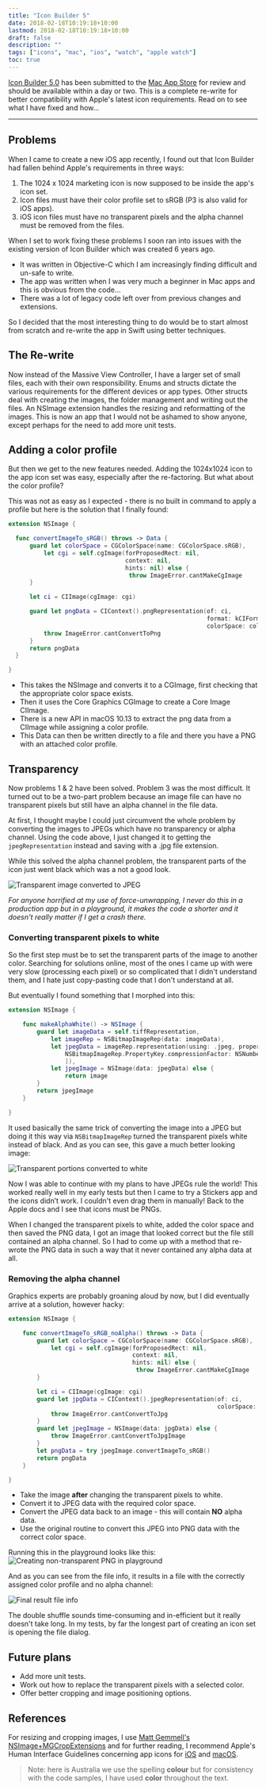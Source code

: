```yaml
---
title: "Icon Builder 5"
date: 2018-02-18T10:19:18+10:00
lastmod: 2018-02-18T10:19:18+10:00
draft: false
description: ""
tags: ["icons", "mac", "ios", "watch", "apple watch"]
toc: true
---
```


[Icon Builder 5.0][9] has been submitted to the [Mac App Store][1] for review and should be available within a day or two. This is a complete re-write for better compatibility with Apple's latest icon requirements. Read on to see what I have fixed and how...

<!--more-->

---

## Problems

When I came to create a new iOS app recently, I found out that Icon Builder had fallen behind Apple's requirements in three ways:

1. The 1024 x 1024 marketing icon is now supposed to be inside the app's icon set.
2. Icon files must have their color profile set to sRGB (P3 is also valid for iOS apps).
3. iOS icon files must have no transparent pixels and the alpha channel must be removed from the files.

When I set to work fixing these problems I soon ran into issues with the existing version of Icon Builder which was created 6 years ago.

* It was written in Objective-C which I am increasingly finding difficult and un-safe to write.
* The app was written when I was very much a beginner in Mac apps and this is obvious from the code...
* There was a lot of legacy code left over from previous changes and extensions.

So I decided that the most interesting thing to do would be to start almost from scratch and re-write the app in Swift using better techniques.

## The Re-write

Now instead of the Massive View Controller, I have a larger set of small files, each with their own responsibility. Enums and structs dictate the various requirements for the different devices or app types. Other structs deal with creating the images, the folder management and writing out the files. An NSImage extension handles the resizing and reformatting of the images. This is now an app that I would not be ashamed to show anyone, except perhaps for the need to add more unit tests.

## Adding a color profile

But then we get to the new features needed. Adding the 1024x1024 icon to the app icon set was easy, especially after the re-factoring. But what about the color profile?

This was not as easy as I expected - there is no built in command to apply a profile but here is the solution that I finally found:

```swift
extension NSImage {

  func convertImageTo_sRGB() throws -> Data {
      guard let colorSpace = CGColorSpace(name: CGColorSpace.sRGB),
          let cgi = self.cgImage(forProposedRect: nil,
                                 context: nil,
                                 hints: nil) else {
                                  throw ImageError.cantMakeCgImage
      }

      let ci = CIImage(cgImage: cgi)

      guard let pngData = CIContext().pngRepresentation(of: ci,
                                                        format: kCIFormatRGBA8,
                                                        colorSpace: colorSpace) else {
          throw ImageError.cantConvertToPng
      }
      return pngData
  }

}
```

* This takes the NSImage and converts it to a CGImage, first checking that the appropriate color space exists.
* Then it uses the Core Graphics CGImage to create a Core Image CIImage.
* There is a new API in macOS 10.13 to extract the png data from a CIImage while assigning a color profile.
* This Data can then be written directly to a file and there you have a PNG with an attached color profile.

## Transparency

Now problems 1 & 2 have been solved. Problem 3 was the most difficult. It turned out to be a two-part problem because an image file can have no transparent pixels but still have an alpha channel in the file data.

At first, I thought maybe I could just circumvent the whole problem by converting the images to JPEGs which have no transparency or alpha channel. Using the code above, I just changed it to getting the `jpegRepresentation` instead and saving with a .jpg file extension.

While this solved the alpha channel problem, the transparent parts of the icon just went black which was a not a good look.

![Transparent image converted to JPEG][4]

_For anyone horrified at my use of force-unwrapping, I never do this in a production app but in a playground, it makes the code a shorter and it doesn't really matter if I get a crash there._

### Converting transparent pixels to white

So the first step must be to set the transparent parts of the image to another color. Searching for solutions online, most of the ones I came up with were very slow (processing each pixel) or so complicated that I didn't understand them, and I hate just copy-pasting code that I don't understand at all.

But eventually I found something that I morphed into this:

```swift
extension NSImage {

    func makeAlphaWhite() -> NSImage {
        guard let imageData = self.tiffRepresentation,
            let imageRep = NSBitmapImageRep(data: imageData),
            let jpegData = imageRep.representation(using: .jpeg, properties: [
                NSBitmapImageRep.PropertyKey.compressionFactor: NSNumber(value: 1.0)
                ]),
            let jpegImage = NSImage(data: jpegData) else {
                return image
        }
        return jpegImage
    }

}
```

It used basically the same trick of converting the image into a JPEG but doing it this way via `NSBitmapImageRep` turned the transparent pixels white instead of black. And as you can see, this gave a much better looking image:

![Transparent portions converted to white][5]

Now I was able to continue with my plans to have JPEGs rule the world! This worked really well in my early tests but then I came to try a Stickers app and the icons didn’t work. I couldn't even drag them in manually! Back to the Apple docs and I see that icons must be PNGs.

When I changed the transparent pixels to white, added the color space and then saved the PNG data, I got an image that looked correct but the file still contained an alpha channel. So I had to come up with a method that re-wrote the PNG data in such a way that it never contained any alpha data at all.

### Removing the alpha channel

Graphics experts are probably groaning aloud by now, but I did eventually arrive at a solution, however hacky:

```swift
extension NSImage {

    func convertImageTo_sRGB_noAlpha() throws -> Data {
        guard let colorSpace = CGColorSpace(name: CGColorSpace.sRGB),
            let cgi = self.cgImage(forProposedRect: nil,
                                   context: nil,
                                   hints: nil) else {
                                    throw ImageError.cantMakeCgImage
        }

        let ci = CIImage(cgImage: cgi)
        guard let jpgData = CIContext().jpegRepresentation(of: ci,
                                                           colorSpace: colorSpace) else {
            throw ImageError.cantConvertToJpg
        }
        guard let jpegImage = NSImage(data: jpgData) else {
            throw ImageError.cantConvertToJpgImage
        }
        let pngData = try jpegImage.convertImageTo_sRGB()
        return pngData
    }

}
```

* Take the image **after** changing the transparent pixels to white.
* Convert it to JPEG data with the required color space.
* Convert the JPEG data back to an image - this will contain **NO** alpha data.
* Use the original routine to convert this JPEG into PNG data with the correct color space.

Running this in the playground looks like this:
![Creating non-transparent PNG in playground][6]

And as you can see from the file info, it results in a file with the correctly assigned color profile and no alpha channel:

![Final result file info][7]

The double shuffle sounds time-consuming and in-efficient but it really doesn't take long. In my tests, by far the longest part of creating an icon set is opening the file dialog.

## Future plans

* Add more unit tests.
* Work out how to replace the transparent pixels with a selected color.
* Offer better cropping and image positioning options.

## References

For resizing and cropping images, I use [Matt Gemmell's NSImage+MGCropExtensions][8] and for further reading, I recommend Apple's Human Interface Guidelines concerning app icons for [iOS][2] and [macOS][3].

> Note: here is Australia we use the spelling **colour** but for consistency with the code samples, I have used **color** throughout the text.

[1]: http://itunes.apple.com/app/icon-builder/id552293482
[2]: https://developer.apple.com/ios/human-interface-guidelines/icons-and-images/app-icon/
[3]: https://developer.apple.com/macos/human-interface-guidelines/icons-and-images/app-icon/
[4]: /images/Transparent-Jpeg.png
[5]: /images/MakeAlphaWhite.png
[6]: /images/TransparentPng.png
[7]: /images/FileInfo.png
[8]: https://mattgemmell.com/imagecrop-source-code/
[9]: /icon-builder/
